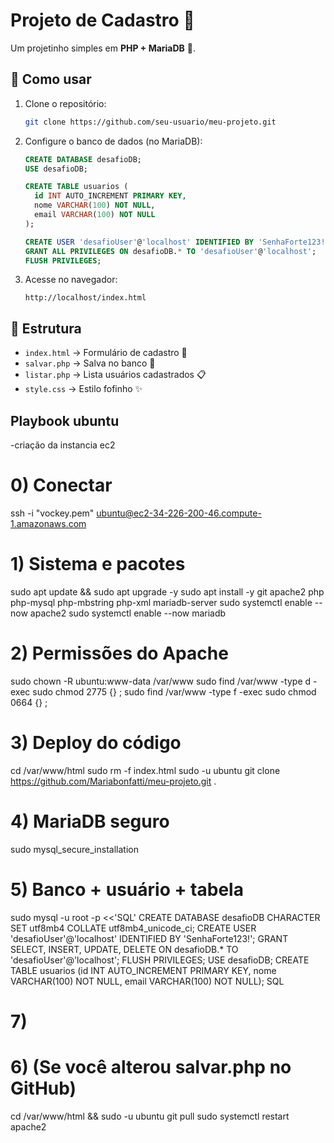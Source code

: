 # Projeto de Cadastro 💖

Um projetinho simples em **PHP + MariaDB** 🌸.

## 🚀 Como usar

1. Clone o repositório:
   ```bash
   git clone https://github.com/seu-usuario/meu-projeto.git
   ```

2. Configure o banco de dados (no MariaDB):
   ```sql
   CREATE DATABASE desafioDB;
   USE desafioDB;

   CREATE TABLE usuarios (
     id INT AUTO_INCREMENT PRIMARY KEY,
     nome VARCHAR(100) NOT NULL,
     email VARCHAR(100) NOT NULL
   );

   CREATE USER 'desafioUser'@'localhost' IDENTIFIED BY 'SenhaForte123!';
   GRANT ALL PRIVILEGES ON desafioDB.* TO 'desafioUser'@'localhost';
   FLUSH PRIVILEGES;
   ```

3. Acesse no navegador:
   ```
   http://localhost/index.html
   ```

## 📂 Estrutura
- `index.html` → Formulário de cadastro 🌸
- `salvar.php` → Salva no banco 💾
- `listar.php` → Lista usuários cadastrados 📋
- `style.css` → Estilo fofinho ✨

## Playbook ubuntu
-criação da instancia ec2 

# 0) Conectar
ssh -i "vockey.pem" ubuntu@ec2-34-226-200-46.compute-1.amazonaws.com

# 1) Sistema e pacotes
sudo apt update && sudo apt upgrade -y
sudo apt install -y git apache2 php php-mysql php-mbstring php-xml mariadb-server
sudo systemctl enable --now apache2
sudo systemctl enable --now mariadb

# 2) Permissões do Apache
sudo chown -R ubuntu:www-data /var/www
sudo find /var/www -type d -exec sudo chmod 2775 {} \;
sudo find /var/www -type f -exec sudo chmod 0664 {} \;

# 3) Deploy do código
cd /var/www/html
sudo rm -f index.html
sudo -u ubuntu git clone https://github.com/Mariabonfatti/meu-projeto.git .

# 4) MariaDB seguro
sudo mysql_secure_installation

# 5) Banco + usuário + tabela
sudo mysql -u root -p <<'SQL'
CREATE DATABASE desafioDB CHARACTER SET utf8mb4 COLLATE utf8mb4_unicode_ci;
CREATE USER 'desafioUser'@'localhost' IDENTIFIED BY 'SenhaForte123!';
GRANT SELECT, INSERT, UPDATE, DELETE ON desafioDB.* TO 'desafioUser'@'localhost';
FLUSH PRIVILEGES;
USE desafioDB;
CREATE TABLE usuarios (id INT AUTO_INCREMENT PRIMARY KEY, nome VARCHAR(100) NOT NULL, email VARCHAR(100) NOT NULL);
SQL

# 7) 

# 6) (Se você alterou salvar.php no GitHub)
cd /var/www/html && sudo -u ubuntu git pull
sudo systemctl restart apache2
